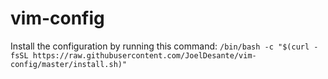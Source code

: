 # vim-config

Install the configuration by running this command:
```/bin/bash -c "$(curl -fsSL https://raw.githubusercontent.com/JoelDesante/vim-config/master/install.sh)"```

